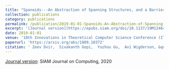 ```yaml
---
title: "Spanoids---An Abstraction of Spanning Structures, and a Barrier for LCCs"
collection: publications
category: publications
permalink: /publication/2019-01-01-Spanoids-An-Abstraction-of-Spanning-Structures-and-a-Barrier-for-LCCs
excerpt: '[Journal version](https://epubs.siam.org/doi/10.1137/19M124647X): SIAM Journal on Computing, 2020'
date: 2019-01-01
venue: '10th Innovations in Theoretical Computer Science Conference (ITCS)'
paperurl: 'https://arxiv.org/abs/1809.10372'
citation: ' Zeev Dvir,  Sivakanth Gopi,  Yuzhou Gu,  Avi Wigderson, &quot;Spanoids---An Abstraction of Spanning Structures, and a Barrier for LCCs.&quot; 10th Innovations in Theoretical Computer Science Conference (ITCS), 2019.'
---
```

[Journal version](https://epubs.siam.org/doi/10.1137/19M124647X): SIAM Journal on Computing, 2020
